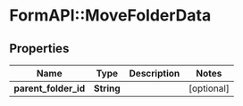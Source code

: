 # FormAPI::MoveFolderData

## Properties
Name | Type | Description | Notes
------------ | ------------- | ------------- | -------------
**parent_folder_id** | **String** |  | [optional] 



